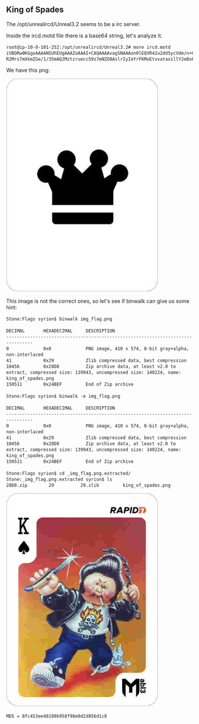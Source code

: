 ## King of Spades

The  /opt/unrealircd/Unreal3.2 seems to be a irc server.

Inside the ircd.motd file there is a base64 string, let's analyze it.

```
root@ip-10-0-101-252:/opt/unrealircd/Unreal3.2# more ircd.motd 
iVBORw0KGgoAAAANSUhEUgAAAZoAAAI+CAQAAAAvagSNAAAon0lEQVR42u2dd5ycVdm/n+09W7LZJEsNBCkBBIKIKD96EymKCKKICkrxh4i8ivAiggqIDRSVohiKvCBF4DUgNYEAoaWQ3pPNbjbZvrNTd9pe7x9z8m
R2Mrs7mXkmZGe/1/35mAQJMztzruecc59z7mNZO8AslrIyIeYrFKMoEtvvataxillY2eBxPqAVD...
```

We have this png:

![Fake Flag](img/img1.png)

This image is not the correct ones, so let's see if binwalk can give us some hint:

```
Stone:Flags syrion$ binwalk img_flag.png 

DECIMAL       HEXADECIMAL     DESCRIPTION
--------------------------------------------------------------------------------
0             0x0             PNG image, 410 x 574, 8-bit gray+alpha, non-interlaced
41            0x29            Zlib compressed data, best compression
10456         0x28D8          Zip archive data, at least v2.0 to extract, compressed size: 139943, uncompressed size: 140224, name: king_of_spades.png
150511        0x24BEF         End of Zip archive

Stone:Flags syrion$ binwalk -e img_flag.png 

DECIMAL       HEXADECIMAL     DESCRIPTION
--------------------------------------------------------------------------------
0             0x0             PNG image, 410 x 574, 8-bit gray+alpha, non-interlaced
41            0x29            Zlib compressed data, best compression
10456         0x28D8          Zip archive data, at least v2.0 to extract, compressed size: 139943, uncompressed size: 140224, name: king_of_spades.png
150511        0x24BEF         End of Zip archive

Stone:Flags syrion$ cd _img_flag.png.extracted/
Stone:_img_flag.png.extracted syrion$ ls
28D8.zip		29			29.zlib			king_of_spades.png
```

![Flag](img/img2.png)

`MD5 = 8fc453ee48180b958f98e0d2d856d1c8`